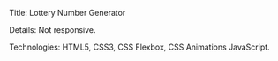 Title: Lottery Number Generator

Details: Not responsive.

Technologies: HTML5, CSS3, CSS Flexbox, CSS Animations JavaScript.
